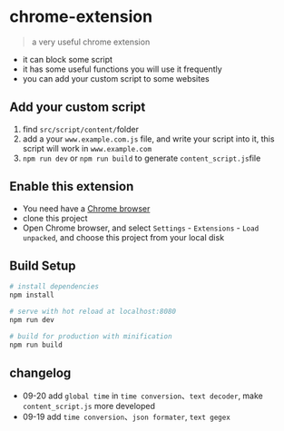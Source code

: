 # chrome-extension

> a very useful chrome extension

- it can block some script
- it has some useful functions you will use it frequently
- you can add your custom script to some websites

## Add your custom script

1. find `src/script/content/`folder
2. add a your `www.example.com.js` file, and write your script into it, this script will work in `www.example.com`
3. `npm run dev` or `npm run build` to generate `content_script.js`file

## Enable this extension

- You need have a [Chrome browser](https://www.google.com/chrome/)
- clone this project
- Open Chrome browser, and select `Settings` - `Extensions` - `Load unpacked`, and choose this project from your local disk

## Build Setup

``` bash
# install dependencies
npm install

# serve with hot reload at localhost:8080
npm run dev

# build for production with minification
npm run build
```

## changelog

- 09-20 add `global time` in `time conversion`、`text decoder`, make `content_script.js` more developed
- 09-19 add `time conversion`、`json formater`, `text gegex`
